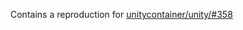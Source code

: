Contains a reproduction for [unitycontainer/unity/#358](https://github.com/unitycontainer/unity/issues/358)
